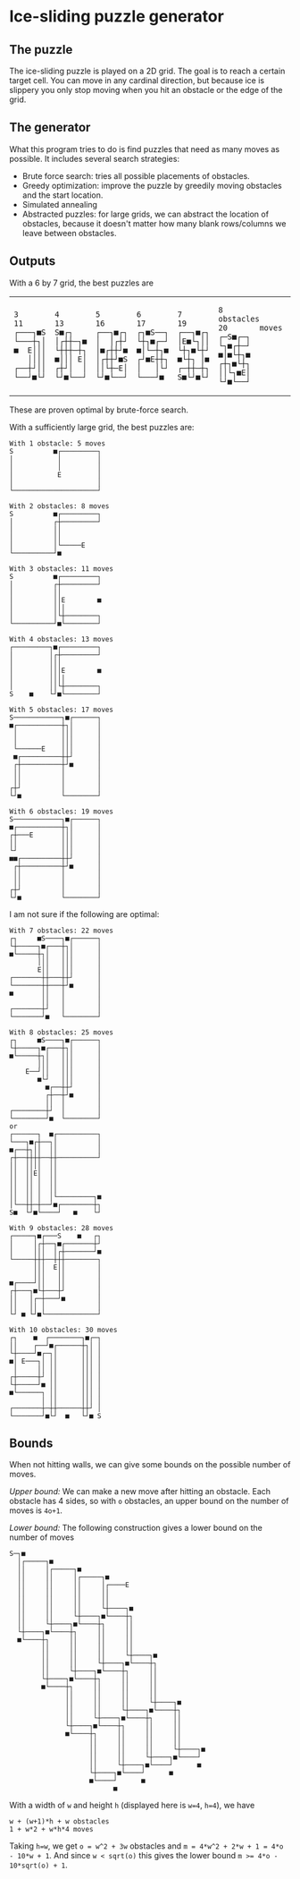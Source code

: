 Ice-sliding puzzle generator
============================

The puzzle
----------

The ice-sliding puzzle is played on a 2D grid. The goal is to reach a certain target cell.
You can move in any cardinal direction, but because ice is slippery you only stop moving when you hit an obstacle or the edge of the grid.

The generator
-------
What this program tries to do is find puzzles that need as many moves as possible.
It includes several search strategies:

 * Brute force search: tries all possible placements of obstacles.
 * Greedy optimization: improve the puzzle by greedily moving obstacles and the start location.
 * Simulated annealing
 * Abstracted puzzles: for large grids, we can abstract the location of obstacles, because it doesn't matter how many blank rows/columns we leave between obstacles.

Outputs
-------

With a 6 by 7 grid, the best puzzles are

<table><tr><td>

    3
    11
    ┌───┐■S
    └───┼┐│
    ■  E│││
       ││││
    ┌──┼┘││
    └──┘■└┘
</td><td>

    4
    13
    S■┌┐   
    │┌┼┼─┐■
    └┼┼┼─┼┐
    ■│││ E│
    ┌┼┘│  │
    └┘■└──┘
</td><td>

    5
    16
    ┌──┐■┌┐
    │  │┌┼┘
    │■┌┼┼┘■
    │┌┼┼┘■S
    ││└┼─E│
    └┘■└──┘
</td><td>

    6
    17
    ┌┐■S──┐
    └┼┐■┌─┘
    ■│└─┼┐■
    ┌┘■E┼┼┐
    │   │└┘
    └───┘■ 
</td><td>

    7
    19
    ┌──┐■┌┐
    │E■└┐││
    └┼┐■└┼┘
    ■└┼┐ │■
    ┌─┼┼─┼┐
    S■└┘■└┘
</td><td>

    8        obstacles
    20       moves
    ┌─S■┌─┐
    └┐■┌┼─┘
    ■│■└┼┐■
    ┌┼┐■└┼┐
    ││└┐■E│
    └┘■└──┘
</td></tr></table>
These are proven optimal by brute-force search.

With a sufficiently large grid, the best puzzles are:

    With 1 obstacle: 5 moves
    S          ■┌─────────┐
    │           │         │
    │           │         │
    │           E         │
    │                     │
    └─────────────────────┘

    With 2 obstacles: 8 moves
    S          ■┌─────────┐
    │          ┌┼─────────┘
    │          ││          
    │          ││          
    │          │└─────E    
    └──────────┘■          

    With 3 obstacles: 11 moves
    S          ■┌─────────┐
    │          ┌┼─────────┘
    │          ││          
    │          ││E        ■
    │          │││         
    │          │└┼────────┐
    └──────────┘■└────────┘

    With 4 obstacles: 13 moves
    ┌─────────┐■┌─────────┐
    │         │┌┼─────────┘
    │         │││          
    │         │││E        ■
    │         ││││         
    │         ││└┼────────┐
    S    ■    └┘■└────────┘

    With 5 obstacles: 17 moves
    S────────────┐■┌──────┐
    ■┌───────────┼┐│      │
     │           │││      │
     │           │││      │
     └──────E    │││      │
     ■┌──────────┼┼┘      │
     ┌┼──────────┼┘■      │
     ││          │        │
     ││          │        │
    ┌┼┘          │        │
    └┘■          └────────┘

    With 6 obstacles: 19 moves
    S────────────┐■┌──────┐
    ■┌───────────┼┐│      │
    ┌┼───E       │││      │
    ││           │││      │
    └┘           │││      │
    ■■┌──────────┼┼┘      │
     ┌┼──────────┼┘■      │
     ││          │        │
     ││          │        │
    ┌┼┘          │        │
    └┘■          └────────┘

I am not sure if the following are optimal:

    With 7 obstacles: 22 moves
    ┌┐     ■S────┐■┌──────┐
    └┼─────┐■┌───┼┐│      │
    ■└─────┼┐│   │││      │
           │││   │││      │
           E││   │││      │
    ┌───────┼┼───┼┼┘      │
    └───────┼┼───┼┘■      │
    ■       ││   │        │
            ││   │        │
    ┌───────┼┘   │        │
    └───────┘■   └────────┘

    With 8 obstacles: 25 moves
    ┌┐     ■S────┐■┌──────┐
    └┼─────┐■┌───┼┐│      │
    ■└─────┼┐│   │││      │
           │││   │││      │
        E──┘││   │││      │
           ■└┘   │││      │
             ■┌──┼┼┘      │
             ┌┼──┼┘■      │
             ││  │        │
    ┌────────┼┘  │        │
    └────────┘■  └────────┘
    or
    ┌──────┐  ■┌──────────┐
    └───┐■┌┼──┐│          │
    ■┌──┼┐││  ││          │
    ┌┼──┼┼┼┼──┼┼──────────┘
    ││  ││││  ││          
    ││  ││E│  ││       
    ││  ││ │  ││      
    ││  ││ │  ││       
    ││  ││ │  │└─────────┐■
    │└──┼┼─┼──┘■┌────────┼┐
    S■  └┘■└────┘   ■    └┘

    With 9 obstacles: 28 moves
    ┌─────┐■┌───S    ■   ┌┐
    │     │┌┼──┐■┌───────┼┘
    │     │││  │┌┼───────┘■
    └─────┼┼┼──┼┼┼────────┐
          │││  E││        │
          │││   ││        │
    ■┌────┘││   ││        │
    ┌┼───┐■└┼───┼┘        │
    ││   │┌─┼───┘■        │
    ││   ││ │             │
    └┘ ■ └┘■└─────────────┘

    With 10 obstacles: 30 moves
    ┌┐    ■  ┌────────┐■┌─┐
    ││    ┌──┘■┌──────┼┐│ │
    └┼────┘■┌─┐│      │││ │
    ■│ E───┐│ ││      │││ │
     │     ││ ││      │││ │
    ┌┼─────┼┘ ││      │││ │
    └┼─────┘■ ││      │││ │
    ■└──────┐ ││      │││ │
            │ ││      │││ │
    ┌───────┼─┼┼──────┼┼┘ │
    └───────┘■└┘  ■   └┘■ S

Bounds
-------

When not hitting walls, we can give some bounds on the possible number of moves.

*Upper bound:*
We can make a new move after hitting an obstacle. Each obstacle has 4 sides, so with `o` obstacles, an upper bound on the number of moves is `4o+1`.

*Lower bound:*
The following construction gives a lower bound on the number of moves

    S─┐■
      │┌─────┐■
      ││     │┌─────┐■
      ││     ││     │┌─────┐■
      ││     ││     ││     │┌────E
      ││     ││     ││     ││
      ││     ││     ││     ││
      ││     ││     ││     └┼────┐■
      ││     ││     └┼────┐■└────┼┐
      ││     └┼────┐■└────┼┐     ││
      └┼────┐■└────┼┐     ││     ││
      ■└────┼┐     ││     ││     ││
            ││     ││     ││     ││
            ││     ││     ││     └┼────┐■
            ││     ││     └┼────┐■└────┼┐
            ││     └┼────┐■└────┼┐     ││
            └┼────┐■└────┼┐     ││     ││
            ■└────┼┐     ││     ││     ││
                  ││     ││     ││     ││
                  ││     ││     ││     └┼────┐■
                  ││     ││     └┼────┐■└────┼┐
                  ││     └┼────┐■└────┼┐     ││
                  └┼────┐■└────┼┐     ││     ││
                  ■└────┼┐     ││     ││     ││
                        ││     ││     ││     ││
                        ││     ││     ││     └┼────┐■
                        ││     ││     └┼────┐■└────┘
                        ││     └┼────┐■└────┘      ■
                        └┼────┐■└────┘      ■
                        ■└────┘      ■
                              ■
                     

With a width of `w` and height `h` (displayed here is `w=4`, `h=4`), we have

    w + (w+1)*h + w obstacles
    1 + w*2 + w*h*4 moves

Taking `h=w`, we get `o = w^2 + 3w` obstacles and `m = 4*w^2 + 2*w + 1 = 4*o - 10*w + 1`. And since `w < sqrt(o)` this gives the lower bound `m >= 4*o - 10*sqrt(o) + 1`.
